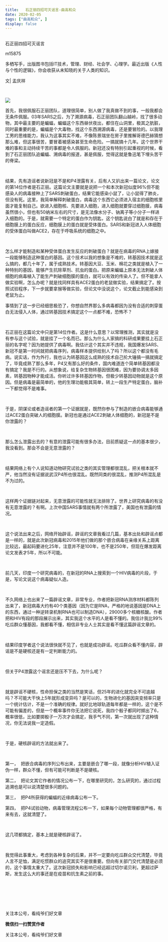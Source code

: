 ```yaml
---
title:   石正丽四招可灭谣言-曲高和众
date: 2020-02-05
tags: ["曲高和众", ]
display: false
---
```



## 



石正丽四招可灭谣言




m15875




多栖写手，出版图书包括IT技术，管理、财经、社会学、心理学。最近出版《人性与个性的逻辑》，你会收获从未知晓的关于人类的知识。


文| 孟庆祥



&nbsp;

<img class="rich_pages" data-ratio="0.6472945891783567" data-s="300,640" src="https://mmbiz.qpic.cn/mmbiz_jpg/fxGMiaL5Zj1hQwFqSPR7Ima5IKkHN5G1Vuwz343HgInVE4bm7mgXSR4sAOo4CYtfjKAHcyR8MJtCjB6GvEIBZLQ/640?wx_fmt=jpeg" data-type="jpeg" data-w="998" style=""/>



首先，我很佩服石正丽团队，道理很简单，别人做了我真做不到的事，一般我都会无条件佩服。03年SARS之后，为了溯源病毒，石正丽团队翻山越岭，找了很多动物，其中最主要的是蝙蝠，蝙蝠这个东西昼伏夜出，都住在山洞里，极其之肮脏，同时最重要的是，蝙蝠是个大毒物，找这个东西溯源病毒，还是要冒险的。以我理工男的思维能力，我认为这事其实不难，不像陈景瑞坐在房子里推解哥德巴赫猜想那么难，但这事很苦，要冒着被感染甚至生命危险。一搞就搞十几年。这个世界干难的事和主动持续干苦的事都是令人佩服的。新冠还没有特别引起重视的时候，看到了石正丽团队追蝙蝠、溯病毒的报道，甚是佩服，觉得这就是鲁迅笔下埋头苦干的脊梁。

&nbsp;

结果，先有造谣者说新冠是不是和P4泄露有关，后有人又扒出来一篇论文，论文的第14位作者是石正丽。这篇论文主要就是说把一个和本次新冠似度96%但不能感染人的病毒接种上了SARS刺破蛋白，结果它能感染小鼠了，让小鼠得了肺炎，但没有死。这里，我简单解释刺破蛋白，病毒这个东西它必须进入宿主的细胞核里面才能复制自己。欲进入细胞核、先要进入细胞，进入细胞就要穿过细胞膜，病毒虽然很小，但也有50纳米左右的尺寸，是无法像水分子、钠离子等小分子一样进入细胞的。于是，就需要一个特定的蛋白作为钥匙，这个钥匙说白了就是和存在于细胞膜上的蛋白反应，细胞膜上的蛋白就是受体蛋白。SARS和新冠进入人体细胞的受体蛋白叫做ACE2，存在于呼吸系统的细胞之中。

&nbsp;

怎么样才能制造和某种受体蛋白发生反应的刺破蛋白？就是在病毒的RNA上嫁接一段能够制造这种蛋白的基因。这个技术以我的想象是不难的，转基因技术就是这么搞的，都几十年了，属于成熟技术。转基因大豆、玉米、棉花之类就是植入了一种特别的基因，能够产生抗除草剂、抗虫的蛋白。把原来蝙蝠上原本无法刺破人体细胞的病毒植入了能生产刺破细胞膜的蛋白，就可以有效的传染人了。但不能拿人做实验啊，怎么办呢？就是找同样具有ACE2蛋白的老鼠做实验，结果搞定了。按照试验程序，下一步就要拿猴等做实验，但论文中没说这个，论文截止到能感染到老鼠为止。



事情到了这一步已经细思极恐了，你想自然界那么多病毒都因为没有合适的刺穿蛋白无法侵入人体，通过转基因技术搞定这个一点都不难，恐怖不？

&nbsp;

石正丽在这篇论文中只是第14位作者。这是什么意思？以常理推测，其实就是没有参与这个试验，就是挂了一个名而已。那么为什么人家搞的科研成果要挂上石正丽的名字呢？因为她提供了病毒啊。我估计这个其实并不违规，我国爆发SARS、新冠不是第一时间就把病毒序列，病毒样本提供给别人了吗？所以这个都没有毛病。说实话，作为外行，我也认为转基因这么成熟的技术自己抡大锤搞一搞就搞定了，毕竟成熟了那么多年，P4又有那么好的条件，国内难道连个简单转基因都没有搞定？我是不行的。从想象说，给复杂生物转基因很困难，因为要协调太多因素，转基因物种才能成活。你听过许多转基因作物，但极少转基因动物就是这个原因。但是病毒是最简单的，他的生理功能极其简单，转上一段生产特定蛋白，脑补一下都觉得不是难事。

&nbsp;

于是，阴谋论或者造谣者的第一个证据就是，既然你参与了制造的嵌合病毒能够通过ACE2蛋白突破人的细胞膜。新冠也是通过ACE2刺破人体细胞的，新冠是不是你泄露的？

&nbsp;

那么怎么泄露出去的？有意的泄露可能有很多办法，目前质疑这一点的基本很少，我没看到。那会不会是无意泄露的？

&nbsp;

结果网络上有个人说知道动物研究试验之类的其实管理都很混乱，把关根本就不严，他当然没有证据说武汉P4所也很混乱。既然同类的很混乱，推测P4所混乱是不为过的。

&nbsp;

这样两个证据链对起来，无意泄露的可能性就无法排除了。世界上研究病毒的有没有无意泄露的？有啊。上次中国SARS事情就有两个所泄露了，美国也有泄露的情况。

&nbsp;

这个说法出来之后，网络开始辟谣，辟谣的文章我看过几篇，基本出处和辟谣点都是一样的，就是此次新冠病毒和2015年他们做的那个嵌合病毒在亲缘关系上距离比较远，最起码要进化25年，注意并不是100年，也不是250年，但现在爆发距离论文发表才5年，所以不可能。

&nbsp;

前几天，印度一个研究病毒的，在新冠的RNA上搜索到一个HIV病毒的片段，于是，写论文说这个病毒疑似人造。

&nbsp;

不久网络上也出来了一篇辟谣文章，非常专业，作者把新冠RNA测序材料都陈列出来了，新冠病毒大约有40个类基因（因为它是RNA，严格的地说基因是DNA上的东西，通过一种逆转录机制RNA也可以制造DNA），29000多个核糖核酸。作者把和HIV有段的那段展示出来，其实我这个水平的人是看不懂的。我估计我比99%吃瓜群众懂基因，我都看不懂，相信非专业人士其实是看不懂这篇辟谣文章的。

&nbsp;

结果印度学者这个说法很快就不见了，也就是成功辟谣。吃瓜群众看不懂内容，辟谣是不是硬核还是有一定判断能力的。

&nbsp;

但关于P4泄露这个谣言还是压不下去，为什么呢？

&nbsp;

就是辟谣不硬核，性命担保之类的当然是笑话，但25年的进化就完全不可逾越吗？不可能大干快上5年就形成变异吗？是可以的，生物进化的基因突变频率只是一个统计估计，不是一个准确的规律。就好比地球轨道每年都是一样的，这个是不可能有偏差的，但是一个概率事件你无法把它说死，我四个骰子都同时掷出了6，概率很低，比如要掷骰子一万次才会搞定，我手气不同，第一次就出现了这种情况，你无法说我一定造假。

&nbsp;

于是，硬核辟谣的方法就出来了。

&nbsp;

第一，&nbsp;&nbsp;把嵌合病毒的序列公布出来，主要是嵌合了哪一段，就像分析HIV植入证伪一样，群众不懂，但有可能可判断是不是硬核。

第二，&nbsp;&nbsp;把论文其它作者的情况公布一下，在哪里研究的，怎么研究的，通过过程追溯也是可以说清楚很多问题的。

第三，&nbsp;&nbsp;把P4所获得的蝙蝠的近缘病毒公布一下。

第四，&nbsp;&nbsp;把P4试验动物，病毒管理流程公布一下，如果每个动物管理都很严格，有来有去，这就清楚了。

&nbsp;

这几项都搞定，基本上就是硬核辟谣了。

&nbsp;

我觉得此事重大，考虑到各种复杂的后果，并不一定要向吃瓜群众交代清楚，毕竟人言不足恤，满足吃惯群众的追究其实不是很重要。但向有关部门交代清楚是必须的，这个事情太重大了。这次新冠损失和影响已经远超过切尔诺贝利，更超过萨斯，发生这么大的事还是在疫苗和抗生素之前的事。

&nbsp;

&nbsp;

&nbsp;



关注本公号，看纯爷们好文章


**微信扫一扫赞赏作者**






关注本公号，看纯爷们好文章